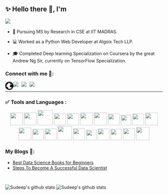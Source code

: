 ## ✨ Hello there 👋, I'm
[<img src="https://capsule-render.vercel.app/api?type=rect&color=gradient&height=150&section=header&text=Sudeep%20Chowdhary&fontSize=70&fontAlignY=55" />](https://sudeep885.bitbucket.io/)


- 🔭 Pursuing MS by Research in CSE at IIT MADRAS.
<!-- --> 
- 💻 Worked as a Python Web Developer at Algoix Tech LLP.
<!--- - 🌱 I’m currently learning Machine learning and Deep Learning through various courses and projects. Also trying to build strong skills in Data Structures and Algorithms. Solving problems on codeforces platform. -->
- 🎓 Completed Deep learning Specialization on Coursera by the great Andrew Ng Sir, currently on TensorFlow Specialization. 

<!---- ⚡ Fun fact: Love to try new custom roms on my OP5T. -->

### Connect with me 💭: 
[<img align="left" width="26px" src="https://raw.githubusercontent.com/iconic/open-iconic/master/svg/globe.svg" />][portfolio]
[<img align="left" width="26px" src="https://cdn.jsdelivr.net/npm/simple-icons@v3/icons/linkedin.svg" />][linkedin]
[<img align="left" width="26px" src="https://cdn.jsdelivr.net/npm/simple-icons@v3/icons/gmail.svg" />][gmail]
[<img align="left" width="26px" src="https://cdn.jsdelivr.net/npm/simple-icons@v3/icons/telegram.svg" />][telegram]

<br>

---

### ✅ Tools and Languages :
<p align="center">
<img height="40px" width="40px" src="https://img.icons8.com/color/100/000000/c-plus-plus-logo.png"/>
<img height="40px" width="40px" src="https://img.icons8.com/color/100/000000/python.png"/>
<img height="48px" width="48px" src="https://img.icons8.com/color/100/000000/java-coffee-cup-logo.png"/>
<img height="38px" width="38px" src="https://img.icons8.com/color/100/000000/html-5.png"/>
<img height="38px" width="38px" src="https://img.icons8.com/color/100/000000/css3.png"/>
<img height="40px" width="40px" src="https://img.icons8.com/color/100/000000/bootstrap.png"/>
<img height="41px" width="41px" src="https://img.icons8.com/color/100/000000/markdown.png"/>
<img height="37px" width="37px" src="https://img.icons8.com/material-rounded/100/000000/django.png"/>
<img height="33px" width="33px" src="https://upload.wikimedia.org/wikipedia/commons/thumb/2/2d/Tensorflow_logo.svg/957px-Tensorflow_logo.svg.png"/>
<img height="37px" width="37px" src="https://img.icons8.com/fluent/100/000000/windows-10.png"/>
<img height="40px" width="40px" src="https://img.icons8.com/color/100/000000/git.png"/>
<img height="40px" width="40px" src="https://img.icons8.com/color/100/000000/bitbucket.png"/>
<img height="36px" width="36px" src="https://img.icons8.com/color/100/000000/heroku.png"/>
<img height="37px" width="37px" src="https://img.icons8.com/color/100/000000/postgreesql.png"/>
<img height="45px" width="45px" src="https://img.icons8.com/ios/100/000000/mysql-logo.png"/>
<img height="38px" width="38px" src="https://img.icons8.com/color/100/000000/mongodb.png"/>
<img height="33px" width="33px" src="https://sdtimes.com/wp-content/uploads/2018/08/logo-glyph.png">
<img height="37px" width="37px" src="https://upload.wikimedia.org/wikipedia/commons/thumb/3/38/Jupyter_logo.svg/1200px-Jupyter_logo.svg.png">
<img height="36px" width="36px" src="https://colab.research.google.com/img/colab_favicon_256px.png">
<img height="38px" width="38px" src="https://img.icons8.com/nolan/100/visual-studio-code-2019.png"/>
<img height="42px" width="42px" src="https://img.icons8.com/color/100/000000/sublime-text.png"/>
</p>

### My Blogs 🎉:
- [Best Data Science Books for Beginners](http://myflaskblog.pythonanywhere.com/3)
- [Steps To Become A Successful Data Scientist](http://myflaskblog.pythonanywhere.com/2)

<br>

![Sudeep's github stats](https://github-readme-stats.vercel.app/api?username=sudeeep885&show_icons=true&count_private=true&theme=tokyonight&include_all_commits=true)
![Sudeep's github stats](https://github-readme-stats.vercel.app/api/top-langs/?username=sudeeep885&layout=compact&card_width=300&card_height=100&theme=tokyonight)


[portfolio]: https://sudeep885.bitbucket.io/
[linkedin]:  https://www.linkedin.com/in/sudeep-chowdhary/
[gmail]: mailto:sudeep885@gmail.com
[telegram]: https://t.me/Sudeep885
